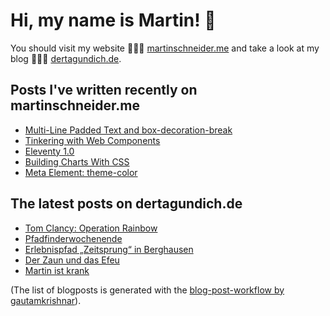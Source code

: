 # Hi, my name is Martin! 👋 
You should visit my website 👨🏼‍💻  [martinschneider.me](https://martinschneider.me) and take a look at my blog 🤷🏼‍♂️ [dertagundich.de](https://www.dertagundich.de).

## Posts I've written recently on martinschneider.me
<!-- MSME-POST-LIST:START -->
- [Multi-Line Padded Text and box-decoration-break](https://martinschneider.me/articles/multi-line-padded-text-and-box-decoration-break/)
- [Tinkering with Web Components](https://martinschneider.me/articles/tinkering-with-web-components/)
- [Eleventy 1.0](https://martinschneider.me/articles/eleventy-1-0/)
- [Building Charts With CSS](https://martinschneider.me/articles/building-charts-with-css/)
- [Meta Element: theme-color](https://martinschneider.me/articles/meta-element-theme-color/)
<!-- MSME-POST-LIST:END -->

## The latest posts on dertagundich.de
<!-- DTUI-POST-LIST:START -->
- [Tom Clancy: Operation Rainbow](https://www.dertagundich.de/2022/11/20/tom-clancy-operation-rainbow/)
- [Pfadfinderwochenende](https://www.dertagundich.de/2022/11/13/pfadfinderwochenende/)
- [Erlebnispfad „Zeitsprung“ in Berghausen](https://www.dertagundich.de/2022/11/06/erlebnispfad-zeitsprung-in-berghausen/)
- [Der Zaun und das Efeu](https://www.dertagundich.de/2022/10/30/der-zaun-und-das-efeu/)
- [Martin ist krank](https://www.dertagundich.de/2022/10/23/martin-ist-krank/)
<!-- DTUI-POST-LIST:END -->

(The list of blogposts is generated with the [blog-post-workflow by gautamkrishnar](https://github.com/gautamkrishnar/blog-post-workflow)).
